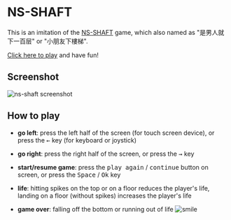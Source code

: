 # NS-SHAFT
This is an imitation of the [NS-SHAFT](https://en.wikipedia.org/wiki/NS-Shaft) game, which also named as "是男人就下一百层" or "小朋友下樓梯".

[Click here to play](https://ipel.github.io/NS-SHAFT/) and have fun!

## Screenshot
![ns-shaft screenshot](https://user-images.githubusercontent.com/1459980/29251832-f816b9d0-808e-11e7-9bbc-c03d5da87973.jpg)

## How to play
* **go left**: press the left half of the screen (for touch screen device), or press the <kbd>&larr;</kbd> key (for keyboard or joystick)

* **go right**: press the right half of the screen, or press the <kbd>&rarr;</kbd> key

* **start/resume game**: press the <kbd>play again</kbd> / <kbd>continue</kbd> button on screen, or press the <kbd>Space</kbd> / <kbd>Ok</kbd> key

* **life**: hitting spikes on the top or on a floor reduces the player's life, landing on a floor (without spikes) increases the player's life

* **game over**: falling off the bottom or running out of life ![smile](https://static.fouryes.com/smile.gif)